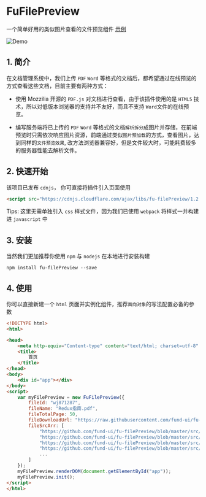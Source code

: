 # FuFilePreview

一个简单好用的类似图片查看的文件预览组件 [示例](https://fund-ui.github.io/fu-filePreview/dist/index.html)

![Demo](./src/asset/demo.gif)

## 1. 简介

在文档管理系统中，我们上传 `PDF` `Word` 等格式的文档后，都希望通过在线预览的方式查看这些文档，目前主要有两种方式：

- 使用 Mozzilia 开源的 `PDF.js` 对文档进行查看，由于该插件使用的是 `HTML5` 技术，所以对低版本浏览器的支持并不友好，而且不支持 `Word`文件的在线预览。

- 编写服务端将已上传的 `PDF` `Word` 等格式的文档`解析拆分`成图片并存储，在前端预览时只需依次响应图片资源，前端通过类似`图片预加载`的方式，查看图片，达到同样的`文件预览效果`, 改方法浏览器兼容好，但是文件较大时，可能耗费较多的服务器性能去解析文件。

## 2. 快速开始

该项目已发布 `cdnjs`， 你可直接将插件引入页面使用

``` html
<script src="https://cdnjs.cloudflare.com/ajax/libs/fu-filePreview/1.2.0/fu-filePreview.min.js"></script>
```
Tips: 这里无需单独引入 `css` 样式文件，因为我们已使用 `webpack` 将样式一并构建进 `javascript` 中

## 3. 安装

当然我们更加推荐你使用 `npm` 与 `nodejs` 在本地进行安装构建

``` npm
npm install fu-filePreview --save
```

## 4. 使用

你可以直接新建一个 `html` 页面并实例化组件，推荐`面向对象`的写法配置必备的参数

``` html
<!DOCTYPE html>
<html>

<head>
    <meta http-equiv="Content-type" content="text/html; charset=utf-8" />
    <title>
        首页
    </title>
</head>
<body>
    <div id="app"></div>
</body>
<script>
    var myFilePreview = new FuFilePreview({
        fileId: "wj871287",
        fileName: "Redux指南.pdf",
        fileTotalPage: 50,
        fileDownloadUrl: "https://raw.githubusercontent.com/fund-ui/fu-filePreview/d570800bf87a87c464c4a266e58a933b71fb524a/src/asset/redux-in-chinese.pdf",
        fileSrcArr: [
            "https://github.com/fund-ui/fu-filePreview/blob/master/src/asset/img/1.jpeg",
            "https://github.com/fund-ui/fu-filePreview/blob/master/src/asset/img/2.jpeg",
            "https://github.com/fund-ui/fu-filePreview/blob/master/src/asset/img/3.jpeg",
            "https://github.com/fund-ui/fu-filePreview/blob/master/src/asset/img/4.jpeg",
            ...
        ]
    });
    myFilePreview.renderDOM(document.getElementById("app"));
    myFilePreview.init();
</script>
</html>
```




